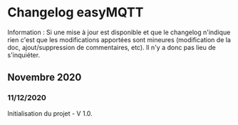 # Changelog easyMQTT

Information : Si une mise à jour est disponible et que le changelog n'indique rien c'est que les modifications apportées sont mineures (modification de la doc, ajout/suppression de commentaires, etc). Il n'y a donc pas lieu de s'inquiéter.

## Novembre 2020
### 11/12/2020
Initialisation du projet - V 1.0.

